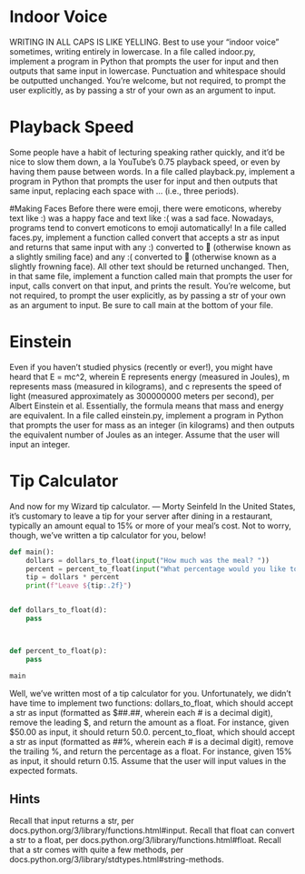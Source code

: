 # Indoor Voice
WRITING IN ALL CAPS IS LIKE YELLING.
Best to use your “indoor voice” sometimes, writing entirely in lowercase.
In a file called indoor.py, implement a program in Python that prompts the user for input and then outputs that same input in lowercase. Punctuation and whitespace should be outputted unchanged. You’re welcome, but not required, to prompt the user explicitly, as by passing a str of your own as an argument to input.


# Playback Speed
Some people have a habit of lecturing speaking rather quickly, and it’d be nice to slow them down, a la YouTube’s 0.75 playback speed, or even by having them pause between words.
In a file called playback.py, implement a program in Python that prompts the user for input and then outputs that same input, replacing each space with ... (i.e., three periods).


#Making Faces
Before there were emoji, there were emoticons, whereby text like :) was a happy face and text like :( was a sad face. Nowadays, programs tend to convert emoticons to emoji automatically!
In a file called faces.py, implement a function called convert that accepts a str as input and returns that same input with any :) converted to 🙂 (otherwise known as a slightly smiling face) and any :( converted to 🙁 (otherwise known as a slightly frowning face). All other text should be returned unchanged.
Then, in that same file, implement a function called main that prompts the user for input, calls convert on that input, and prints the result. You’re welcome, but not required, to prompt the user explicitly, as by passing a str of your own as an argument to input. Be sure to call main at the bottom of your file.


# Einstein
Even if you haven’t studied physics (recently or ever!), you might have heard that E = mc^2, wherein E represents energy (measured in Joules), m represents mass (measured in kilograms), and c represents the speed of light (measured approximately as 300000000 meters per second), per Albert Einstein et al. Essentially, the formula means that mass and energy are equivalent.
In a file called einstein.py, implement a program in Python that prompts the user for mass as an integer (in kilograms) and then outputs the equivalent number of Joules as an integer. Assume that the user will input an integer.


# Tip Calculator
And now for my Wizard tip calculator.
— Morty Seinfeld
In the United States, it’s customary to leave a tip for your server after dining in a restaurant, typically an amount equal to 15% or more of your meal’s cost. Not to worry, though, we’ve written a tip calculator for you, below!

```python
def main():
    dollars = dollars_to_float(input("How much was the meal? "))
    percent = percent_to_float(input("What percentage would you like to tip? "))
    tip = dollars * percent
    print(f"Leave ${tip:.2f}")


def dollars_to_float(d):
    pass



def percent_to_float(p):
    pass

main
```

Well, we’ve written most of a tip calculator for you. Unfortunately, we didn’t have time to implement two functions:
dollars_to_float, which should accept a str as input (formatted as $##.##, wherein each # is a decimal digit), remove the leading $, and return the amount as a float. For instance, given $50.00 as input, it should return 50.0.
percent_to_float, which should accept a str as input (formatted as ##%, wherein each # is a decimal digit), remove the trailing %, and return the percentage as a float. For instance, given 15% as input, it should return 0.15.
Assume that the user will input values in the expected formats.
## Hints
Recall that input returns a str, per docs.python.org/3/library/functions.html#input.
Recall that float can convert a str to a float, per docs.python.org/3/library/functions.html#float.
Recall that a str comes with quite a few methods, per docs.python.org/3/library/stdtypes.html#string-methods.
